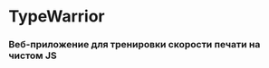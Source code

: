 # TypeWarrior

[Проект на github-pages]: https://s1mp0l.github.io/TypeWarrior/pages/index.html

### Веб-приложение для тренировки скорости печати на чистом JS

